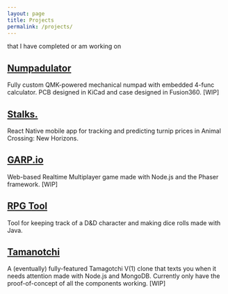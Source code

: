 ```yaml
---
layout: page
title: Projects
permalink: /projects/
---
```

that I have completed or am working on

## [Numpadulator](https://github.com/gabeklavans/Numpadulator)
Fully custom QMK-powered mechanical numpad with embedded 4-func calculator. PCB designed in KiCad and case designed in Fusion360. \[WIP\]

## [Stalks.](https://github.com/gabeklavans/stalks-app "STALKS!") 
React Native mobile app for tracking and predicting turnip prices in Animal Crossing: New Horizons.

## [GARP.io](https://github.com/tsbraun1891/GARP.io "GARP.io")  
Web-based Realtime Multiplayer game made with Node.js  and the Phaser framework. \[WIP\]

## [RPG Tool](https://github.com/tsbraun1891/RPG-Tool "RPG Tool")  
Tool for keeping track of a D&D character and making dice rolls made with Java.

## [Tamanotchi](https://github.com/gabeklavans/Tamanotchi "Tama GOT ya")  
A (eventually) fully-featured Tamagotchi V(1) clone that texts you when it needs attention made with Node.js and MongoDB. Currently only have the proof-of-concept of all the components working. \[WIP\]